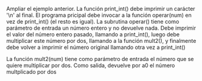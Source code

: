 Ampliar el ejemplo anterior. La función print_int() debe imprimir un carácter '\n' al final. El programa pricipal debe invocar a la función operar(num) en vez de print_int()
(el resto es igual). La subrutina operar() tiene como parámetro de entrada un número entero y no devuelve nada. Debe imprimir el valor del número entero pasado, llamando a 
print_int(), luego debe multiplicar este número por dos, llamando a la función mult2(), y finalmente debe volver a imprimir el número original llamando otra vez a print_int()

La función mult2(num) tiene como parámetro de entrada el número que se quiere multiplicar por dos. Como salida, devuelve por a0 el número multplicado por dos
